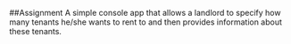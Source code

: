 ##Assignment 
A simple console app that allows a landlord to specify how many tenants he/she wants to rent to and then provides information about these tenants.
